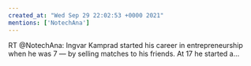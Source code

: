 ```yaml
---
created_at: "Wed Sep 29 22:02:53 +0000 2021"
mentions: ['NotechAna']
---
```


RT @NotechAna: Ingvar Kamprad started his career in entrepreneurship when he was 7 — by selling matches to his friends.
At 17 he started a…